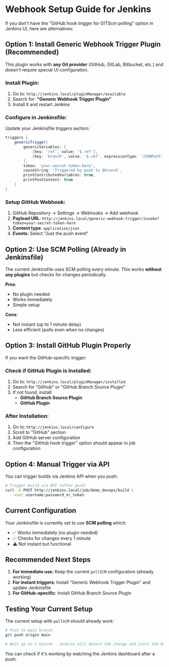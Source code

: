 # Webhook Setup Guide for Jenkins

If you don't have the "GitHub hook trigger for GITScm polling" option in Jenkins UI, here are alternatives:

## Option 1: Install Generic Webhook Trigger Plugin (Recommended)

This plugin works with **any Git provider** (GitHub, GitLab, Bitbucket, etc.) and doesn't require special UI configuration.

### Install Plugin:
1. Go to: `http://jenkins.local/pluginManager/available`
2. Search for: **"Generic Webhook Trigger Plugin"**
3. Install it and restart Jenkins

### Configure in Jenkinsfile:
Update your Jenkinsfile triggers section:

```groovy
triggers {
    genericTrigger(
        genericVariables: [
            [key: 'ref', value: '$.ref'],
            [key: 'branch', value: '$.ref', expressionType: 'JSONPath', regexpFilter: 'refs/heads/(.*)']
        ],
        token: 'your-secret-token-here',
        causeString: 'Triggered by push to $branch',
        printContributedVariables: true,
        printPostContent: true
    )
}
```

### Setup GitHub Webhook:
1. GitHub Repository → Settings → Webhooks → Add webhook
2. **Payload URL**: `http://jenkins.local/generic-webhook-trigger/invoke?token=your-secret-token-here`
3. **Content type**: `application/json`
4. **Events**: Select "Just the push event"

## Option 2: Use SCM Polling (Already in Jenkinsfile)

The current Jenkinsfile uses SCM polling every minute. This works **without any plugins** but checks for changes periodically.

**Pros**: 
- No plugin needed
- Works immediately
- Simple setup

**Cons**:
- Not instant (up to 1 minute delay)
- Less efficient (polls even when no changes)

## Option 3: Install GitHub Plugin Properly

If you want the GitHub-specific trigger:

### Check if GitHub Plugin is Installed:
1. Go to: `http://jenkins.local/pluginManager/installed`
2. Search for "GitHub" or "GitHub Branch Source Plugin"
3. If not found, install:
   - **GitHub Branch Source Plugin**
   - **GitHub Plugin**

### After Installation:
1. Go to: `http://jenkins.local/configure`
2. Scroll to "GitHub" section
3. Add GitHub server configuration
4. Then the "GitHub hook trigger" option should appear in job configuration

## Option 4: Manual Trigger via API

You can trigger builds via Jenkins API when you push:

```bash
# Trigger build via API (after push)
curl -X POST http://jenkins.local/job/demo_devops/build \
  --user username:password_or_token
```

## Current Configuration

Your Jenkinsfile is currently set to use **SCM polling** which:
- ✅ Works immediately (no plugin needed)
- ✅ Checks for changes every 1 minute
- ⚠️  Not instant but functional

## Recommended Next Steps

1. **For immediate use**: Keep the current `pollSCM` configuration (already working)
2. **For instant triggers**: Install "Generic Webhook Trigger Plugin" and update Jenkinsfile
3. **For GitHub-specific**: Install GitHub Branch Source Plugin

## Testing Your Current Setup

The current setup with `pollSCM` should already work:

```bash
# Push to main branch
git push origin main

# Wait up to 1 minute - Jenkins will detect the change and start the build
```

You can check if it's working by watching the Jenkins dashboard after a push.

